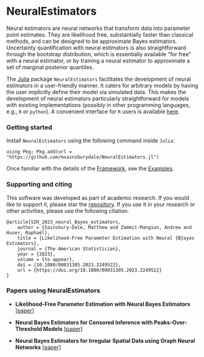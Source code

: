 # NeuralEstimators

Neural estimators are neural networks that transform data into parameter point estimates. They are likelihood free, substantially faster than classical methods, and can be designed to be approximate Bayes estimators. Uncertainty quantification with neural estimators is also straightforward through the bootstrap distribution, which is essentially available "for free" with a neural estimator, or by training a neural estimator to approximate a set of marginal posterior quantiles.

The [Julia](https://julialang.org/) package `NeuralEstimators` facilitates the development of neural estimators in a user-friendly manner. It caters for arbitrary models by having the user implicitly define their model via simulated data. This makes the development of neural estimators particularly straightforward for models with existing implementations (possibly in other programming languages, e.g., `R` or `python`). A convenient interface for `R` users is available [here](https://github.com/msainsburydale/NeuralEstimators).


### Getting started
Install `NeuralEstimators` using the following command inside `Julia`:

```
using Pkg; Pkg.add(url = "https://github.com/msainsburydale/NeuralEstimators.jl")
```

Once familiar with the details of the [Framework](@ref), see the [Examples](@ref).


### Supporting and citing

This software was developed as part of academic research. If you would like to support it, please star the [repository](https://github.com/msainsburydale/NeuralEstimators.jl). If you use it in your research or other activities, please use the following citation.

```
@article{SZH_2023_neural_Bayes_estimators,
	author = {Sainsbury-Dale, Matthew and Zammit-Mangion, Andrew and Huser, Raphaël},
	title = {Likelihood-Free Parameter Estimation with Neural {B}ayes Estimators},
	journal = {The American Statistician},
	year = {2023},
	volume = {to appear},
	doi = {10.1080/00031305.2023.2249522},
	url = {https://doi.org/10.1080/00031305.2023.2249522}
}
```

### Papers using NeuralEstimators

- **Likelihood-Free Parameter Estimation with Neural Bayes Estimators** [[paper]](https://www.tandfonline.com/doi/full/10.1080/00031305.2023.2249522)

- **Neural Bayes Estimators for Censored Inference with Peaks-Over-Threshold Models** [[paper]](https://arxiv.org/abs/2306.15642)

- **Neural Bayes Estimators for Irregular Spatial Data using Graph Neural Networks** [[paper]](https://arxiv.org/abs/2310.02600)
